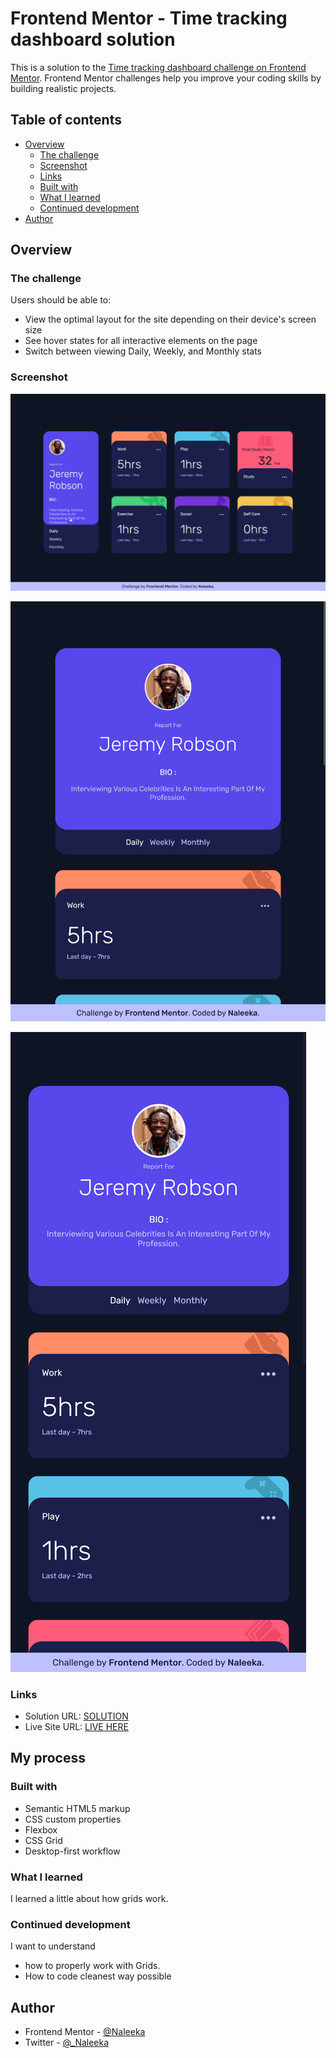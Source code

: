 # Frontend Mentor - Time tracking dashboard solution

This is a solution to the [Time tracking dashboard challenge on Frontend Mentor](https://www.frontendmentor.io/challenges/time-tracking-dashboard-UIQ7167Jw). Frontend Mentor challenges help you improve your coding skills by building realistic projects.

## Table of contents

- [Overview](#overview)
  - [The challenge](#the-challenge)
  - [Screenshot](#screenshot)
  - [Links](#links)
  - [Built with](#built-with)
  - [What I learned](#what-i-learned)
  - [Continued development](#continued-development)
- [Author](#author)

## Overview

### The challenge

Users should be able to:

- View the optimal layout for the site depending on their device's screen size
- See hover states for all interactive elements on the page
- Switch between viewing Daily, Weekly, and Monthly stats

### Screenshot

![Desktop View](./desktopView.jpg)

![Tablet View](./tabletView.jpg)

![Mobile View](./mobileView.jpg)

### Links

- Solution URL: [SOLUTION](https://github.com/Naleeka/naleeka.github.io/tree/main/time-tracking-dashboard-main)
- Live Site URL: [LIVE HERE](https://naleeka.github.io/time-tracking-dashboard-main/)

## My process

### Built with

- Semantic HTML5 markup
- CSS custom properties
- Flexbox
- CSS Grid
- Desktop-first workflow

### What I learned

I learned a little about how grids work.

### Continued development

I want to understand

- how to properly work with Grids.
- How to code cleanest way possible

## Author

- Frontend Mentor - [@Naleeka](https://www.frontendmentor.io/profile/Naleeka)
- Twitter - [@\_Naleeka](https://www.twitter.com/_Naleeka)
